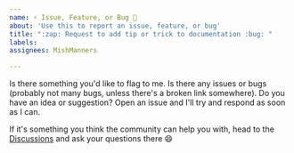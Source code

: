 ```yaml
---
name: ⚡ Issue, Feature, or Bug 🐛
about: 'Use this to report an issue, feature, or bug'
title: ":zap: Request to add tip or trick to documentation :bug: "
labels: 
assignees: MishManners

---
```


Is there something you'd like to flag to me. Is there any issues or bugs (probably not many bugs, unless there's a broken link somewhere). Do you have an idea or suggestion? Open an issue and I'll try and respond as soon as I can.

If it's something you think the community can help you with, head to the [Discussions](https://github.com/MishManners/GitHub-Hackathons/discussions) and ask your questions there 😄

